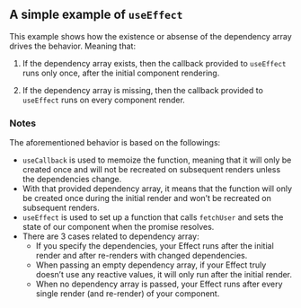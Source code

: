 ## A simple example of `useEffect`

This example shows how the existence or absense of the dependency array drives the behavior. Meaning that:

1. If the dependency array exists, then the callback provided to `useEffect` runs only once, after the initial component rendering.

2. If the dependency array is missing, then the callback provided to `useEffect` runs on every component render.

### Notes

The aforementioned behavior is based on the followings:

-   `useCallback` is used to memoize the function, meaning that it will only be created once and will not be recreated on subsequent renders unless the dependencies change.
-   With that provided dependency array, it means that the function will only be created once during the initial render and won’t be recreated on subsequent renders.
-   `useEffect` is used to set up a function that calls `fetchUser` and sets the state of our component when the promise resolves.
-   There are 3 cases related to dependency array:
    -   If you specify the dependencies, your Effect runs after the initial render and after re-renders with changed dependencies.
    -   When passing an empty dependency array, if your Effect truly doesn’t use any reactive values, it will only run after the initial render.
    -   When no dependency array is passed, your Effect runs after every single render (and re-render) of your component.
